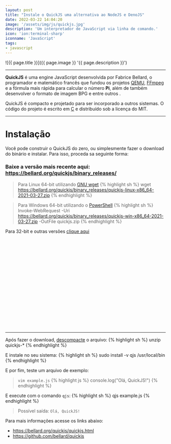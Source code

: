 ```yaml
---
layout: post
title: "Instale o QuickJS uma alternativa ao NodeJS e DenoJS"
date: 2022-03-22 14:04:20
image: '/assets/img/js/quickjs.jpg'
description: 'Um interpretador de JavaScript via linha de comando.'
icon: 'ion:terminal-sharp'
iconname: 'JavaScript'
tags:
- javascript
---
```


![{{ page.title }}]({{ page.image }} '{{ page.description }}')

---

**QuickJS** é uma engine JavaScript desenvolvida por Fabrice Bellard, o programador e matemático francês que fundou os projetos [QEMU](https://terminalroot.com.br/2021/02/como-instalar-o-qemu-kvm-no-linux-mint-ubuntu-e-outras-distros.html), [FFmpeg](https://terminalroot.com.br/2021/09/15-exemplos-de-uso-diferente-do-ffmpeg.html) e a fórmula mais rápida para calcular o número **Pi**, além de também desenvolver o formato de imagem BPG e entre outros .

QuickJS é compacto e projetado para ser incorporado a outros sistemas. O código do projeto é escrito em [C](https://terminalroot.com.br/tags#linguagemc) e distribuído sob a licença do MIT.

---

# Instalação
Você pode construir o QuickJS do zero, ou simplesmente fazer o download do binário e instalar. Para isso, proceda sa seguinte forma:

### Baixe a versão mais recente aqui: <https://bellard.org/quickjs/binary_releases/>

> Para Linux 64-bit utilizando [GNU wget](https://terminalroot.com.br/2019/05/aprenda-a-explorar-o-comando-wget.html)
{% highlight sh %}
wget https://bellard.org/quickjs/binary_releases/quickjs-linux-x86_64-2021-03-27.zip
{% endhighlight %}

> Para Windows 64-bit utilizando o [PowerShell](https://terminalroot.com.br/2021/12/como-instalar-powershell-no-ubuntu-e-primeiros-passos.html)
{% highlight sh %}
Invoke-WebRequest -Uri https://bellard.org/quickjs/binary_releases/quickjs-win-x86_64-2021-03-27.zip -OutFile quickjs.zip
{% endhighlight %}

Para 32-bit e outras versões [clique aqui](https://bellard.org/quickjs/binary_releases/)


<!-- SQUARE - GAMES ROOT -->
<script async src="//pagead2.googlesyndication.com/pagead/js/adsbygoogle.js"></script>
<ins class="adsbygoogle"
style="display:inline-block;width:336px;height:280px"
data-ad-client="ca-pub-2838251107855362"
data-ad-slot="5351066970"></ins>
<script>
(adsbygoogle = window.adsbygoogle || []).push({});
</script>

---

Após fazer o download, [descompacte](https://terminalroot.com.br/2019/10/como-extrair-varios-formatos-compactados-com-um-comando.html) o arquivo:
{% highlight sh %}
unzip quickjs-*
{% endhighlight %}

E instale no seu sistema:
{% highlight sh %}
sudo install -v qjs /usr/local/bin
{% endhighlight %}

E por fim, teste um arquivo de exemplo:
> `vim example.js`
{% highlight js %}
console.log("Olá, QuickJS!")
{% endhighlight %}

E execute com o comando `qjs`:
{% highlight sh %}
qjs example.js
{% endhighlight %}
> Possível saída: `Olá, QuickJS!`

Para mais informações acesse os links abaixo:
+ <https://bellard.org/quickjs/quickjs.html>
+ <https://github.com/bellard/quickjs>



